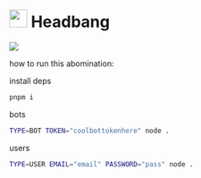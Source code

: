 # <img src="https://github.com/stationaryStation/headbang/blob/assets/HeadBang.png?raw=true" width="32" height="32" /> Headbang

![](https://github.com/stationaryStation/headbang/blob/assets/Headbang%20Banner.png?raw=true)

how to run this abomination:

install deps
```bash
pnpm i
```


bots
```bash
TYPE=BOT TOKEN="coolbottokenhere" node .
```

users
```bash
TYPE=USER EMAIL="email" PASSWORD="pass" node .
```
